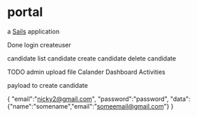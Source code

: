 # portal

a [Sails](http://sailsjs.org) application

Done
login
createuser

candidate
list candidate
create candidate
delete candidate


TODO
admin
upload file
Calander
Dashboard
Activities



payload to create candidate

{
"email":"nicky2@gmail.com",
"password":"password",
"data":{"name":"somename","email":"someemail@gmail.com"}
}
